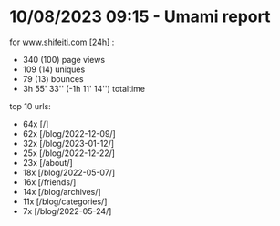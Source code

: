 # 10/08/2023 09:15 - Umami report
for www.shifeiti.com [24h] :

 - 340 (100) page views
 - 109 (14) uniques
 - 79 (13) bounces
 - 3h 55' 33'' (-1h 11' 14'') totaltime


top 10 urls:
 - 64x [/]
 - 62x [/blog/2022-12-09/]
 - 32x [/blog/2023-01-12/]
 - 25x [/blog/2022-12-22/]
 - 23x [/about/]
 - 18x [/blog/2022-05-07/]
 - 16x [/friends/]
 - 14x [/blog/archives/]
 - 11x [/blog/categories/]
 - 7x [/blog/2022-05-24/]


